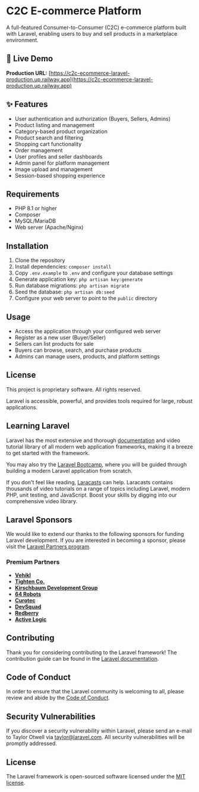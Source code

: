 # C2C E-commerce Platform

A full-featured Consumer-to-Consumer (C2C) e-commerce platform built with Laravel, enabling users to buy and sell products in a marketplace environment.

## 🚀 Live Demo

**Production URL:** [https://c2c-ecommerce-laravel-production.up.railway.app](https://c2c-ecommerce-laravel-production.up.railway.app)

## ✨ Features

- User authentication and authorization (Buyers, Sellers, Admins)
- Product listing and management
- Category-based product organization
- Product search and filtering
- Shopping cart functionality
- Order management
- User profiles and seller dashboards
- Admin panel for platform management
- Image upload and management
- Session-based shopping experience

## Requirements

- PHP 8.1 or higher
- Composer
- MySQL/MariaDB
- Web server (Apache/Nginx)

## Installation

1. Clone the repository
2. Install dependencies: `composer install`
3. Copy `.env.example` to `.env` and configure your database settings
4. Generate application key: `php artisan key:generate`
5. Run database migrations: `php artisan migrate`
6. Seed the database: `php artisan db:seed`
7. Configure your web server to point to the `public` directory

## Usage

- Access the application through your configured web server
- Register as a new user (Buyer/Seller)
- Sellers can list products for sale
- Buyers can browse, search, and purchase products
- Admins can manage users, products, and platform settings

## License

This project is proprietary software. All rights reserved.

Laravel is accessible, powerful, and provides tools required for large, robust applications.

## Learning Laravel

Laravel has the most extensive and thorough [documentation](https://laravel.com/docs) and video tutorial library of all modern web application frameworks, making it a breeze to get started with the framework.

You may also try the [Laravel Bootcamp](https://bootcamp.laravel.com), where you will be guided through building a modern Laravel application from scratch.

If you don't feel like reading, [Laracasts](https://laracasts.com) can help. Laracasts contains thousands of video tutorials on a range of topics including Laravel, modern PHP, unit testing, and JavaScript. Boost your skills by digging into our comprehensive video library.

## Laravel Sponsors

We would like to extend our thanks to the following sponsors for funding Laravel development. If you are interested in becoming a sponsor, please visit the [Laravel Partners program](https://partners.laravel.com).

### Premium Partners

- **[Vehikl](https://vehikl.com)**
- **[Tighten Co.](https://tighten.co)**
- **[Kirschbaum Development Group](https://kirschbaumdevelopment.com)**
- **[64 Robots](https://64robots.com)**
- **[Curotec](https://www.curotec.com/services/technologies/laravel)**
- **[DevSquad](https://devsquad.com/hire-laravel-developers)**
- **[Redberry](https://redberry.international/laravel-development)**
- **[Active Logic](https://activelogic.com)**

## Contributing

Thank you for considering contributing to the Laravel framework! The contribution guide can be found in the [Laravel documentation](https://laravel.com/docs/contributions).

## Code of Conduct

In order to ensure that the Laravel community is welcoming to all, please review and abide by the [Code of Conduct](https://laravel.com/docs/contributions#code-of-conduct).

## Security Vulnerabilities

If you discover a security vulnerability within Laravel, please send an e-mail to Taylor Otwell via [taylor@laravel.com](mailto:taylor@laravel.com). All security vulnerabilities will be promptly addressed.

## License

The Laravel framework is open-sourced software licensed under the [MIT license](https://opensource.org/licenses/MIT).

